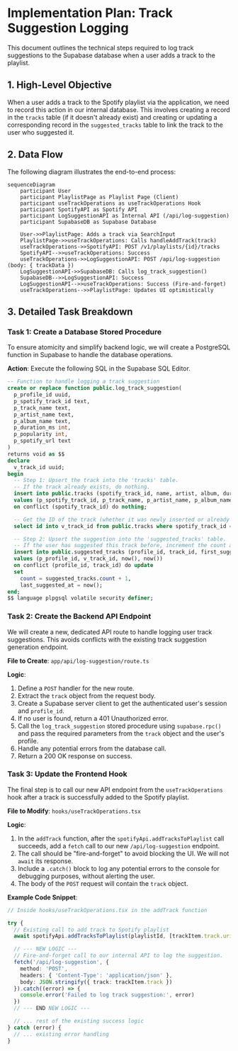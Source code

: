 # Implementation Plan: Track Suggestion Logging

This document outlines the technical steps required to log track suggestions to the Supabase database when a user adds a track to the playlist.

## 1. High-Level Objective

When a user adds a track to the Spotify playlist via the application, we need to record this action in our internal database. This involves creating a record in the `tracks` table (if it doesn't already exist) and creating or updating a corresponding record in the `suggested_tracks` table to link the track to the user who suggested it.

## 2. Data Flow

The following diagram illustrates the end-to-end process:

```mermaid
sequenceDiagram
    participant User
    participant PlaylistPage as Playlist Page (Client)
    participant useTrackOperations as useTrackOperations Hook
    participant SpotifyAPI as Spotify API
    participant LogSuggestionAPI as Internal API (/api/log-suggestion)
    participant SupabaseDB as Supabase Database

    User->>PlaylistPage: Adds a track via SearchInput
    PlaylistPage->>useTrackOperations: Calls handleAddTrack(track)
    useTrackOperations->>SpotifyAPI: POST /v1/playlists/{id}/tracks
    SpotifyAPI-->>useTrackOperations: Success
    useTrackOperations->>LogSuggestionAPI: POST /api/log-suggestion (body: { trackData })
    LogSuggestionAPI->>SupabaseDB: Calls log_track_suggestion()
    SupabaseDB-->>LogSuggestionAPI: Success
    LogSuggestionAPI-->>useTrackOperations: Success (Fire-and-forget)
    useTrackOperations-->>PlaylistPage: Updates UI optimistically
```

## 3. Detailed Task Breakdown

### Task 1: Create a Database Stored Procedure

To ensure atomicity and simplify backend logic, we will create a PostgreSQL function in Supabase to handle the database operations.

**Action**: Execute the following SQL in the Supabase SQL Editor.

```sql
-- Function to handle logging a track suggestion
create or replace function public.log_track_suggestion(
  p_profile_id uuid,
  p_spotify_track_id text,
  p_track_name text,
  p_artist_name text,
  p_album_name text,
  p_duration_ms int,
  p_popularity int,
  p_spotify_url text
)
returns void as $$
declare
  v_track_id uuid;
begin
  -- Step 1: Upsert the track into the 'tracks' table.
  -- If the track already exists, do nothing.
  insert into public.tracks (spotify_track_id, name, artist, album, duration_ms, popularity, spotify_url)
  values (p_spotify_track_id, p_track_name, p_artist_name, p_album_name, p_duration_ms, p_popularity, p_spotify_url)
  on conflict (spotify_track_id) do nothing;

  -- Get the ID of the track (whether it was newly inserted or already exists).
  select id into v_track_id from public.tracks where spotify_track_id = p_spotify_track_id;

  -- Step 2: Upsert the suggestion into the 'suggested_tracks' table.
  -- If the user has suggested this track before, increment the count and update the timestamp.
  insert into public.suggested_tracks (profile_id, track_id, first_suggested_at, last_suggested_at)
  values (p_profile_id, v_track_id, now(), now())
  on conflict (profile_id, track_id) do update
  set
    count = suggested_tracks.count + 1,
    last_suggested_at = now();
end;
$$ language plpgsql volatile security definer;
```

### Task 2: Create the Backend API Endpoint

We will create a new, dedicated API route to handle logging user track suggestions. This avoids conflicts with the existing track suggestion generation endpoint.

**File to Create**: `app/api/log-suggestion/route.ts`

**Logic**:

1.  Define a `POST` handler for the new route.
2.  Extract the `track` object from the request body.
3.  Create a Supabase server client to get the authenticated user's session and `profile_id`.
4.  If no user is found, return a 401 Unauthorized error.
5.  Call the `log_track_suggestion` stored procedure using `supabase.rpc()` and pass the required parameters from the `track` object and the user's profile.
6.  Handle any potential errors from the database call.
7.  Return a 200 OK response on success.

### Task 3: Update the Frontend Hook

The final step is to call our new API endpoint from the `useTrackOperations` hook after a track is successfully added to the Spotify playlist.

**File to Modify**: `hooks/useTrackOperations.tsx`

**Logic**:

1.  In the `addTrack` function, after the `spotifyApi.addTracksToPlaylist` call succeeds, add a `fetch` call to our new `/api/log-suggestion` endpoint.
2.  The call should be "fire-and-forget" to avoid blocking the UI. We will not `await` its response.
3.  Include a `.catch()` block to log any potential errors to the console for debugging purposes, without alerting the user.
4.  The body of the `POST` request will contain the `track` object.

**Example Code Snippet**:

```typescript
// Inside hooks/useTrackOperations.tsx in the addTrack function

try {
  // Existing call to add track to Spotify playlist
  await spotifyApi.addTracksToPlaylist(playlistId, [trackItem.track.uri])

  // --- NEW LOGIC ---
  // Fire-and-forget call to our internal API to log the suggestion.
  fetch('/api/log-suggestion', {
    method: 'POST',
    headers: { 'Content-Type': 'application/json' },
    body: JSON.stringify({ track: trackItem.track })
  }).catch((error) => {
    console.error('Failed to log track suggestion:', error)
  })
  // --- END NEW LOGIC ---

  // ... rest of the existing success logic
} catch (error) {
  // ... existing error handling
}
```
